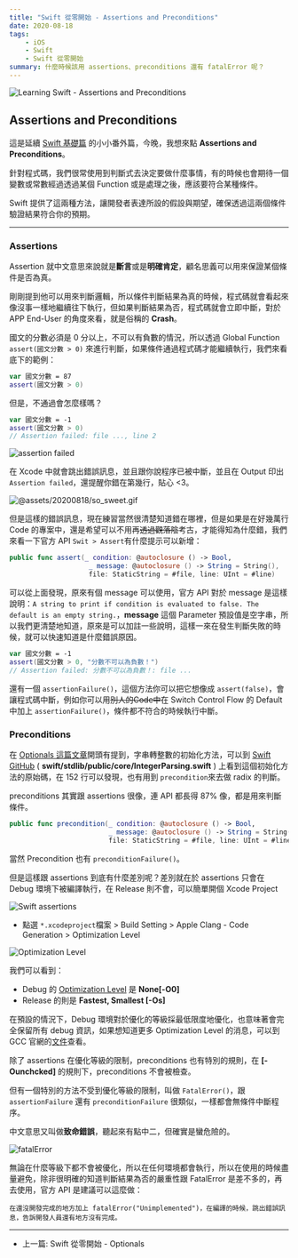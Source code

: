 ```yaml
---
title: "Swift 從零開始 - Assertions and Preconditions"
date: 2020-08-18
tags:
    - iOS
    - Swift
    - Swift 從零開始
summary: 什麼時候該用 assertions、preconditions 還有 fatalError 呢？
---
```


![Learning Swift - Assertions and Preconditions](@assets/20200818/banner.jpg)

## Assertions and Preconditions

這是延續 [Swift 基礎篇](https://andrewwuu.com/tw/2020/08/10/the-basics/) 的小小番外篇，今晚，我想來點 **Assertions and Preconditions**。

針對程式碼，我們很常使用到判斷式去決定要做什麼事情，有的時候也會期待一個變數或常數經過透過某個 Function 或是處理之後，應該要符合某種條件。

Swift 提供了這兩種方法，讓開發者表達所設的假設與期望，確保透過這兩個條件驗證結果符合你的預期。

---

### Assertions

Assertion 就中文意思來說就是**斷言**或是**明確肯定**，顧名思義可以用來保證某個條件是否為真。

剛剛提到他可以用來判斷邏輯，所以條件判斷結果為真的時候，程式碼就會看起來像沒事一樣地繼續往下執行，但如果判斷結果為否，程式碼就會立即中斷，對於 APP End-User  的角度來看，就是俗稱的 **Crash**。

國文的分數必須是 0 分以上，不可以有負數的情況，所以透過 Global Function `assert(國文分數 > 0)` 來進行判斷，如果條件通過程式碼才能繼續執行，我們來看底下的範例：

```swift
var 國文分數 = 87
assert(國文分數 > 0)
```

但是，不通過會怎麼樣嗎？

```swift
var 國文分數 = -1
assert(國文分數 > 0)
// Assertion failed: file ..., line 2
```

![assertion failed](@assets/20200818/chinese_score.png "Swift assertion failed")

在 Xcode 中就會跳出錯誤訊息，並且跟你說程序已被中斷，並且在 Output 印出 `Assertion failed`，還提醒你錯在第幾行，貼心 <3。

![@assets/20200818/so_sweet.gif](@assets/20200818/so_sweet.gif)

但是這樣的錯誤訊息，現在練習當然很清楚知道錯在哪裡，但是如果是在好幾萬行 Code 的專案中，還是希望可以不用再~~透過觀落陰~~考古，才能得知為什麼錯，我們來看一下官方 API `Swit > Assert`有什麼提示可以新增：

```swift
public func assert(_ condition: @autoclosure () -> Bool,
					_ message: @autoclosure () -> String = String(),
					file: StaticString = #file, line: UInt = #line)
```

可以從上面發現，原來有個 message 可以使用，官方 API 對於 message 是這樣說明：`A string to print if condition is evaluated to false. The default is an empty string.`，**message** 這個 Parameter 預設值是空字串，所以我們更清楚地知道，原來是可以加註一些說明，這樣一來在發生判斷失敗的時候，就可以快速知道是什麼錯誤原因。

```swift
var 國文分數 = -1
assert(國文分數 > 0, "分數不可以為負數！")
// Assertion failed: 分數不可以為負數！: file ...
```

還有一個 `assertionFailure()`，這個方法你可以把它想像成 `assert(false)`，會讓程式碼中斷，例如你可以用~~別人的Code中~~在 Switch Control Flow 的 Default 中加上 `assertionFailure()`，條件都不符合的時候執行中斷。

### Preconditions

在 [Optionals 這篇文章](https://andrewwuu.com/tw/2020/08/16/optionals/#optionals)開頭有提到，字串轉整數的初始化方法，可以到 [Swift GitHub](https://github.com/apple/swift/blob/da61cc8cdf7aa2bfb3ab03200c52c4d371dc6751/stdlib/public/core/IntegerParsing.swift) ( **swift/stdlib/public/core/IntegerParsing.swift** ) 上看到這個初始化方法的原始碼，在 152 行可以發現，也有用到 `precondition`來去做 radix 的判斷。

preconditions 其實跟 assertions 很像，連 API 都長得 87% 像，都是用來判斷條件。

```swift
public func precondition(_ condition: @autoclosure () -> Bool,
						 _ message: @autoclosure () -> String = String(),
						 file: StaticString = #file, line: UInt = #line)
```

當然 Precondition 也有 `preconditionFailure()`。

但是這樣跟 assertions 到底有什麼差別呢？差別就在於 assertions 只會在 Debug 環境下被編譯執行，在 Release 則不會，可以簡單開個 Xcode Project

![Swift assertions](@assets/20200818/rubbing_eyes.gif "Swift assertions")

- 點選 `*.xcodeproject`檔案 > Build Setting > Apple Clang - Code Generation > Optimization Level

![Optimization Level](@assets/20200818/OL.png "Optimization Level")

我們可以看到：

  - Debug 的 [Optimization Level](https://github.com/apple/swift/blob/master/docs/OptimizationTips.rst?source=post_page---------------------------#enabling-optimizations) 是 **None[-O0]**
  - Release 的則是 **Fastest, Smallest [-Os]**

在預設的情況下，Debug 環境對於優化的等級採最低限度地優化，也意味著會完全保留所有 debug 資訊，如果想知道更多 Optimization Level 的消息，可以到 GCC 官網的[文件](https://gcc.gnu.org/onlinedocs/gnat_ugn/Optimization-Levels.html)查看。

除了 assertions 在優化等級的限制，preconditions 也有特別的規則，在 **[-Ounchcked]** 的規則下，preconditions 不會被檢查。

但有一個特別的方法不受到優化等級的限制，叫做 `FatalError()`，跟 `assertionFailure` 還有 `preconditionFailure` 很類似，一樣都會無條件中斷程序。

中文意思又叫做**致命錯誤**，聽起來有點中二，但確實是蠻危險的。

![fatalError](@assets/20200818/dangerous.gif "fatalError")

無論在什麼等級下都不會被優化，所以在任何環境都會執行，所以在使用的時候盡量避免，除非很明確的知道判斷結果為否的嚴重性跟 FatalError 是差不多的，再去使用，官方 API 是建議可以這麼做：

```
在還沒開發完成的地方加上 fatalError("Unimplemented")，在編譯的時候，跳出錯誤訊息，告訴開發人員還有地方沒有完成。
```

---

- 上一篇: <router-link to="/tw/2020/08/16/optionals/">Swift 從零開始 - Optionals</router-link>